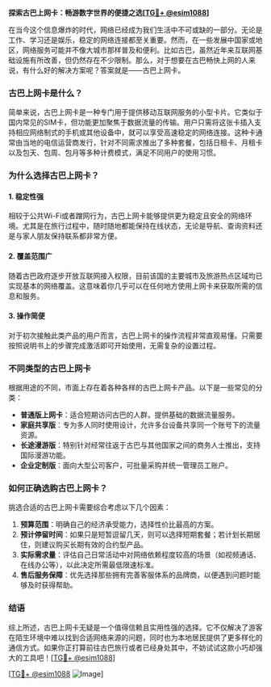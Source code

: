**探索古巴上网卡：畅游数字世界的便捷之选[[TG💪+ @esim1088](https://t.me/s/esim1088)]**

在当今这个信息爆炸的时代，网络已经成为我们生活中不可或缺的一部分。无论是工作、学习还是娱乐，稳定的网络连接都至关重要。然而，在一些发展中国家或地区，网络服务可能并不像大城市那样普及和便利。比如古巴，虽然近年来互联网基础设施有所改善，但仍然存在不少限制。那么，对于想要在古巴畅快上网的人来说，有什么好的解决方案呢？答案就是——古巴上网卡。

### 古巴上网卡是什么？

简单来说，古巴上网卡是一种专门用于提供移动互联网服务的小型卡片。它类似于国内常见的SIM卡，但功能更加聚焦于数据流量的传输。用户只需将这张卡插入支持相应网络制式的手机或其他设备中，就可以享受高速稳定的网络连接。这种卡通常由当地的电信运营商发行，针对不同需求推出了多种套餐，包括日租卡、月租卡以及包天、包周、包月等多种计费模式，满足不同用户的使用习惯。

### 为什么选择古巴上网卡？

#### 1. **稳定性强**
   相较于公共Wi-Fi或者蹭网行为，古巴上网卡能够提供更为稳定且安全的网络环境。尤其是在旅行过程中，随时随地都能保持在线状态，无论是导航、查询资料还是与家人朋友保持联系都非常方便。

#### 2. **覆盖范围广**
   随着古巴政府逐步开放互联网接入权限，目前该国的主要城市及旅游热点区域均已实现基本的网络覆盖。这意味着你几乎可以在任何地方使用上网卡来获取所需的信息和服务。

#### 3. **操作简便**
   对于初次接触此类产品的用户而言，古巴上网卡的操作流程非常直观易懂。只需要按照说明书上的步骤完成激活即可开始使用，无需复杂的设置过程。

### 不同类型的古巴上网卡

根据用途的不同，市面上存在着各种各样的古巴上网卡产品。以下是一些常见的分类：

- **普通版上网卡**：适合短期访问古巴的人群，提供基础的数据流量服务。
- **家庭共享版**：专为多人同时使用设计，允许多台设备共享同一个账号下的流量资源。
- **长途漫游版**：特别针对经常往返于古巴与其他国家之间的商务人士推出，支持国际漫游功能。
- **企业定制版**：面向大型公司客户，可批量采购并统一管理员工账户。

### 如何正确选购古巴上网卡？

挑选合适的古巴上网卡需要综合考虑以下几个因素：

1. **预算范围**：明确自己的经济承受能力，选择性价比最高的方案。
2. **预计停留时间**：如果只是短暂逗留几天，则可以选择短期套餐；若计划长期居住，则建议购买长期有效的合约型产品。
3. **实际需求量**：评估自己日常活动中对网络依赖程度较高的场景（如视频通话、在线办公等），以此决定所需最低限速标准。
4. **售后服务保障**：优先选择那些拥有完善客服体系的品牌商，以便遇到问题时能够及时获得帮助。

### 结语

综上所述，古巴上网卡无疑是一个值得信赖且实用性强的选择。它不仅解决了游客在陌生环境中难以找到合适网络来源的问题，同时也为本地居民提供了更多样化的通信方式。如果你正打算前往古巴旅行或者已经身处其中，不妨试试这款小巧却强大的工具吧！[[TG💪+ @esim1088](https://t.me/s/esim1088)]

[[TG💪+ @esim1088](https://t.me/s/esim1088) ![Image](https://i.postimg.cc/4NQfJmqS/Snipaste-2025-05-13-00-14-12.png)]
